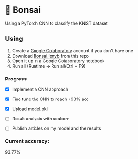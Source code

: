 # 🌸 Bonsai


Using a PyTorch CNN to classify the KNIST dataset
## Using

1. Create a [Google Colaboratory](https://colab.research.google.com/?utm_source=scs-index) account if you don't have one
2. Download [Bonsai.ipnyb](https://github.com/Necl0/Bonsai/blob/main/Bonsai.ipynb) from this repo
3. Open it up in a Google Colaboratory notebook
4. Run all (Runtime -> Run all/Ctrl + F9)

### Progress
- [x] Implement a CNN approach
- [x] Fine tune the CNN to reach >93% acc
- [x] Upload model.pkl 
- [ ] Result analysis with seaborn 
- [ ] Publish articles on my model and the results


### Current accuracy:
93.77%
